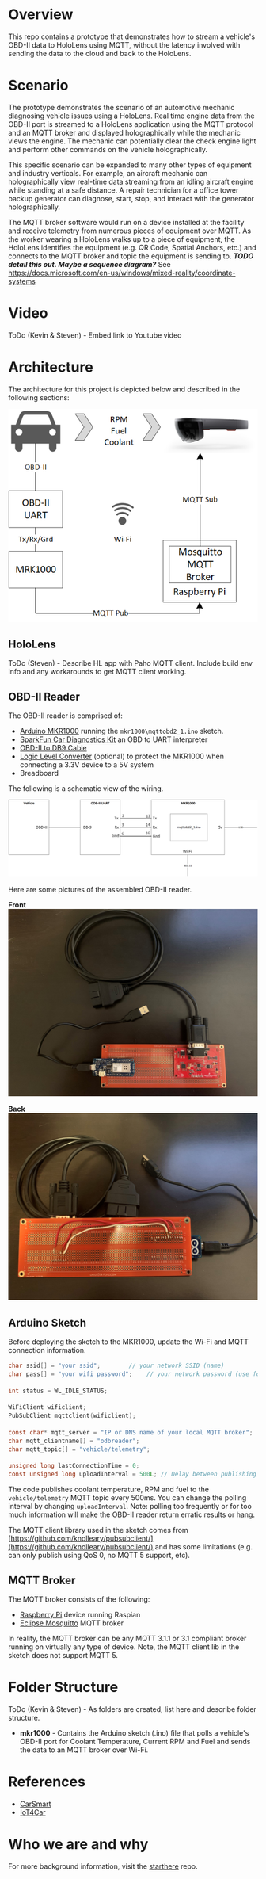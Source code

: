 # Overview
This repo contains a prototype that demonstrates how to stream a vehicle's OBD-II data to HoloLens using MQTT, without the latency involved with sending the data to the cloud and back to the HoloLens.

# Scenario
The prototype demonstrates the scenario of an automotive mechanic diagnosing vehicle issues using a HoloLens. Real time engine data from the OBD-II port is streamed to a HoloLens application using the MQTT protocol and an MQTT broker and displayed holographically while the mechanic views the engine. The mechanic can potentially clear the check engine light and perform other commands on the vehicle holographically.

This specific scenario can be expanded to many other types of equipment and industry verticals. For example, an aircraft mechanic can holographically view real-time data streaming from an idling aircraft engine while standing at a safe distance. A repair technician for a office tower backup generator can diagnose, start, stop, and interact with the generator holographically. 

The MQTT broker software would run on a device installed at the facility and receive telemetry from numerous pieces of equipment over MQTT. As the worker wearing a HoloLens walks up to a piece of equipment, the HoloLens identifies the equipment (e.g. QR Code, Spatial Anchors, etc.) and connects to the MQTT broker and topic the equipment is sending to. ***TODO detail this out. Maybe a sequence diagram?*** See https://docs.microsoft.com/en-us/windows/mixed-reality/coordinate-systems

# Video

ToDo (Kevin & Steven) - Embed link to Youtube video

# Architecture

The architecture for this project is depicted below and described in the following sections:

![Architecture](/media/overview.png "Architecture")

## HoloLens

ToDo (Steven) - Describe HL app with Paho MQTT client. Include build env info and any workarounds to get MQTT client working.

## OBD-II Reader

The OBD-II reader is comprised of:

- [Arduino MKR1000](https://www.sparkfun.com/products/14394) running the ```mkr1000\mqttobd2_1.ino``` sketch.
- [SparkFun Car Diagnostics Kit](https://www.sparkfun.com/products/10769) an OBD to UART interpreter
- [OBD-II to DB9 Cable](https://www.sparkfun.com/products/10087)
- [Logic Level Converter](https://www.sparkfun.com/products/12009) (optional) to protect the MKR1000 when connecting a 3.3V device to a 5V system
- Breadboard

The following is a schematic view of the wiring.

![Schematic](/media/mkr1000_OBD.png "Schematic")

Here are some pictures of the assembled OBD-II reader.

**Front**
![Front](/media/obdfront.jpg "Front")

**Back**
![Back](/media/obdback.jpg "Back")

## Arduino Sketch

Before deploying the sketch to the MKR1000, update the Wi-Fi and MQTT connection information.

```C
char ssid[] = "your ssid";        // your network SSID (name)
char pass[] = "your wifi password";    // your network password (use for WPA, or use as key for WEP)

int status = WL_IDLE_STATUS;

WiFiClient wificlient;
PubSubClient mqttclient(wificlient);

const char* mqtt_server = "IP or DNS name of your local MQTT broker";
char mqtt_clientname[] = "odbreader";
char mqtt_topic[] = "vehicle/telemetry";

unsigned long lastConnectionTime = 0;
const unsigned long uploadInterval = 500L; // Delay between publishing
```

The code publishes coolant temperature, RPM and fuel to the ```vehicle/telemetry``` MQTT topic every 500ms. You can change the polling interval by changing ```uploadInterval```. Note: polling too frequently or for too much information will make the OBD-II reader return erratic results or hang.

The MQTT client library used in the sketch comes from [https://github.com/knolleary/pubsubclient/](https://github.com/knolleary/pubsubclient/) and has some limitations (e.g. can only publish using QoS 0, no MQTT 5 support, etc).

## MQTT Broker

The MQTT broker consists of the following:

- [Raspberry Pi](https://www.raspberrypi.org/) device running Raspian
- [Eclipse Mosquitto](https://mosquitto.org/) MQTT broker

In reality, the MQTT broker can be any MQTT 3.1.1 or 3.1 compliant broker running on virtually any type of device. Note, the MQTT client lib in the sketch does not support MQTT 5.

# Folder Structure

ToDo (Kevin & Steven) - As folders are created, list here and describe folder structure.

- **mkr1000** - Contains the Arduino sketch (.ino) file that polls a vehicle's OBD-II port for Coolant Temperature, Current RPM and Fuel and sends the data to an MQTT broker over Wi-Fi.

# References

- [CarSmart](https://www.hackster.io/pilgrimbill/carsmart-88164a)
- [IoT4Car](https://www.hackster.io/frankzhao/iot4car-1b07f1)

# Who we are and why

For more background information, visit the [starthere](https://github.com/mixedrealityiot/starthere/blob/master/README.md) repo.

